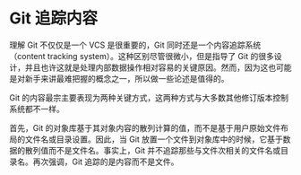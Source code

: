 # Git 追踪内容
理解 Git 不仅仅是一个 VCS 是很重要的，Git 同时还是一个内容追踪系统（content tracking system）。这种区别尽管很微小，但是指导了 Git 的很多设计，并且也许这就是处理内部数据操作相对容易的关键原因。然而，因为这也可能是对新手来讲最难把握的概念之一，所以做一些论述是值得的。

Git 的内容最宗主要表现为两种关键方式，这两种方式与大多数其他修订版本控制系统都不一样。

首先，Git 的对象库基于其对象内容的散列计算的值，而不是基于用户原始文件布局的文件名或目录设置。因此，当 Git 放置一个文件到对象库中的时候，它基于数据的散列值而不是文件名。事实上，Git 并不追踪那些与文件次相关的文件名或目录名。再次强调，Git 追踪的是内容而不是文件。
